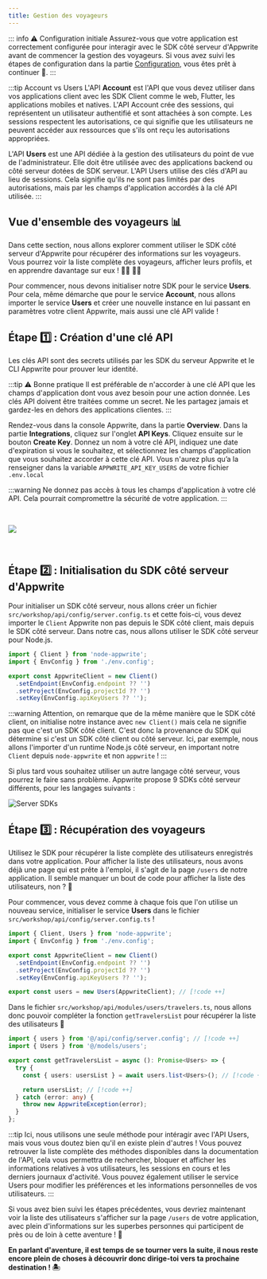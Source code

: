 ```yaml
---
title: Gestion des voyageurs
---
```


<Documentation link="https://appwrite.io/docs/references/cloud/server-nodejs/users"></Documentation>

<Hero
title="Gestion des voyageurs 🧭"
image="/assets/workshop/authentication/house-end.jpeg"
description="Bienvenue en haut de l'île, à l'auberge des voyageurs ! Où vous aurez un aperçu complet de tous les
voyageurs étant passés sur l'île. Avec le pouvoir du SDK côté serveur d'Appwrite, vous pouvez interagir avec tous
les utilisateurs, afficher leurs informations et gérer leurs comptes en un seul endroit. Explorez cette île
d'administration pour découvrir les fonctionnalités de gestion des voyageurs ! 🧭"
/>

::: info ⚠️ Configuration initiale
Assurez-vous que votre application est correctement configurée pour interagir avec le SDK côté serveur d'Appwrite avant
de commencer la gestion des voyageurs. Si vous avez suivi les étapes de configuration dans la
partie [Configuration](/workshop/configuration/appwrite-configuration), vous êtes prêt à continuer 📝.
:::

:::tip Account vs Users
L'API **Account** est l'API que vous devez utiliser dans vos applications client avec les SDK Client comme le web,
Flutter, les applications mobiles et natives. L'API Account crée des sessions, qui représentent un utilisateur
authentifié et sont attachées à son compte. Les sessions respectent les autorisations, ce qui signifie que
les utilisateurs ne peuvent accéder aux ressources que s'ils ont reçu les autorisations appropriées.

L'API **Users** est une API dédiée à la gestion des utilisateurs du point de vue de l'administrateur. Elle doit être
utilisée avec des applications backend ou côté serveur dotées de SDK serveur. L'API Users utilise des clés d'API
au lieu de sessions. Cela signifie qu'ils ne sont pas limités par des autorisations, mais par les champs d'application
accordés à la clé API utilisée.
:::

## Vue d'ensemble des voyageurs 📊

Dans cette section, nous allons explorer comment utiliser le SDK côté serveur d'Appwrite pour récupérer des informations
sur les voyageurs. Vous pourrez voir la liste complète des voyageurs, afficher leurs profils, et en apprendre davantage
sur eux ! 🤜🏼 🤛🏼

Pour commencer, nous devons initialiser notre SDK pour le service **Users**. Pour cela, même démarche que pour le
service **Account**, nous allons importer le service **Users** et créer une nouvelle instance en lui passant en
paramètres votre client Appwrite, mais aussi une clé API valide !

## Étape 1️⃣ : Création d'une clé API

Les clés API sont des secrets utilisés par les SDK du serveur Appwrite et le CLI Appwrite pour prouver leur identité.

:::tip ⚠️ Bonne pratique
Il est préférable de n'accorder à une clé API que les champs d'application dont vous avez besoin pour une action donnée.
Les clés API doivent être traitées comme un secret. Ne les partagez jamais et gardez-les en dehors des applications
clientes.
:::

Rendez-vous dans la console Appwrite, dans la partie **Overview**. Dans la partie **Integrations**, cliquez sur l'onglet
**API Keys**. Cliquez ensuite sur le bouton **Create Key**. Donnez un nom à votre clé API, indiquez une date
d'expiration si vous le souhaitez, et sélectionnez les champs d'application que vous souhaitez accorder à cette clé API.
Vous n'aurez plus qu’a la renseigner dans la variable `APPWRITE_API_KEY_USERS` de votre fichier `.env.local`

:::warning
Ne donnez pas accès à tous les champs d'application à votre clé API. Cela pourrait compromettre la sécurité de votre
application.
:::

<br/>

<Image src="/assets/workshop/authentication/api-keys.png" imageAlt="Screenshot de la console pour la section API Keys"></Image>

<br/>

## Étape 2️⃣ : Initialisation du SDK côté serveur d'Appwrite

Pour initialiser un SDK côté serveur, nous allons créer un fichier `src/workshop/api/config/server.config.ts` et cette
fois-ci, vous devez importer le `Client` Appwrite non pas depuis le SDK côté client, mais depuis le SDK côté serveur.
Dans notre cas, nous allons utiliser le SDK côté serveur pour Node.js.

<Solution>

```ts
import { Client } from 'node-appwrite';
import { EnvConfig } from './env.config';

export const AppwriteClient = new Client()
  .setEndpoint(EnvConfig.endpoint ?? '')
  .setProject(EnvConfig.projectId ?? '')
  .setKey(EnvConfig.apiKeyUsers ?? '');
```

</Solution>

:::warning
Attention, on remarque que de la même manière que le SDK côté client, on initialise notre instance avec `new Client()`
mais cela ne signifie pas que c'est un SDK côté client. C'est donc la provenance du SDK qui détermine si c'est un SDK
côté client ou côté serveur. Ici, par exemple, nous allons l'importer d'un runtime Node.js côté serveur, en important
notre `Client` depuis `node-appwrite` et non `appwrite` !
:::

<InfoBonus title="8 autres SDKs côté serveur !">

Si plus tard vous souhaitez utiliser un autre langage côté serveur, vous pourrez le faire sans problème. Appwrite
propose 9 SDKs côté serveur différents, pour les langages suivants :

![Server SDKs](/assets/workshop/authentication/server-sdks.png)

</InfoBonus>

## Étape 3️⃣ : Récupération des voyageurs

Utilisez le SDK pour récupérer la liste complète des utilisateurs enregistrés dans votre application. Pour afficher la
liste des utilisateurs, nous avons déjà une page qui est prête à l'emploi, il s'agit de la page `/users` de notre
application. Il semble manquer un bout de code pour afficher la liste des utilisateurs, non ? 🤔

Pour commencer, vous devez comme à chaque fois que l'on utilise un nouveau service, initialiser le service **Users**
dans le fichier `src/workshop/api/config/server.config.ts` !

<Solution>

```ts
import { Client, Users } from 'node-appwrite';
import { EnvConfig } from './env.config';

export const AppwriteClient = new Client()
  .setEndpoint(EnvConfig.endpoint ?? '')
  .setProject(EnvConfig.projectId ?? '')
  .setKey(EnvConfig.apiKeyUsers ?? '');

export const users = new Users(AppwriteClient); // [!code ++]
```

</Solution>

Dans le fichier `src/workshop/api/modules/users/travelers.ts`, nous allons donc pouvoir compléter la
fonction `getTravelersList` pour récupérer la liste des utilisateurs 👥

<Solution>

```ts
import { users } from '@/api/config/server.config'; // [!code ++]
import { Users } from '@/models/users';

export const getTravelersList = async (): Promise<Users> => {
  try {
    const { users: usersList } = await users.list<Users>(); // [!code ++]

    return usersList; // [!code ++]
  } catch (error: any) {
    throw new AppwriteException(error);
  }
};
```

</Solution>

:::tip
Ici, nous utilisons une seule méthode pour intéragir avec l'API Users, mais vous vous doutez bien qu'il en existe plein
d'autres ! Vous pouvez retrouver la liste complète des méthodes disponibles dans la documentation de l'API, cela vous
permettra de rechercher, bloquer et afficher les informations relatives à vos utilisateurs, les sessions en cours et les
derniers journaux d'activité. Vous pouvez également utiliser le service Users pour modifier les préférences et
les informations personnelles de vos utilisateurs.
:::

Si vous avez bien suivi les étapes précédentes, vous devriez maintenant voir la liste des utilisateurs s'afficher sur
la page `/users` de votre application, avec plein d'informations sur les superbes personnes qui participent de près ou
de loin à cette aventure ! 🎉

**En parlant d'aventure, il est temps de se tourner vers la suite, il nous reste encore plein de choses à découvrir donc
dirige-toi vers ta prochaine destination ! 🏝**
